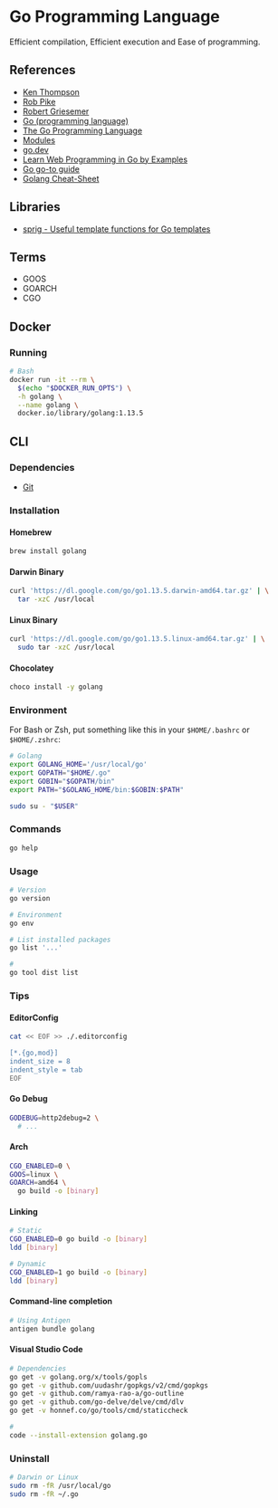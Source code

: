 # Go Programming Language

Efficient compilation, Efficient execution and Ease of programming.

<!--
Viper
Logrus

https://go-zero.dev/en/

https://github.com/nikolaydubina/go-recipes

https://github.com/golangci/golangci-lint

https://github.com/vmasdani/cozypos-full

https://pragprog.com/titles/tjgo/distributed-services-with-go/

https://github.com/makeless/makeless-demo.git

https://www.justforlearning.com/courses/build-your-first-microservices-based-application-using-go-and-grpc/dashboard

https://dominicstpierre.com/getting-started-with-go-guide
https://github.com/youxia999/go-learn-project
https://medium.com/@hatajoe/clean-architecture-in-go-4030f11ec1b1

https://github.com/ehang-io/nps

Pluralsight

https://app.pluralsight.com/paths/skills/go-core-language

https://app.pluralsight.com/library/courses/go-object-oriented-programming/
https://app.pluralsight.com/library/courses/go-horizontal-scaling-apps/
https://app.pluralsight.com/library/courses/creating-web-applications-go-update/
https://app.pluralsight.com/library/courses/go-build-distributed-applications/
https://app.pluralsight.com/library/courses/code-school-on-track-with-golang/
https://app.pluralsight.com/library/courses/grpc-enhancing-application-communication/

LinkedIn Learning

https://linkedin.com/learning/learning-go-8399317/explore-go-s-variable-types
https://linkedin.com/learning/learning-the-go-standard-library/don-t-go-re-inventing-the-wheel
-->

<!--
Write Quality Code in Golang
https://app.pluralsight.com/guides/write-quality-code-in-golang

Testing Code in Go Language
https://app.pluralsight.com/guides/testing-golang-code

Static Golang Code Analysis with Go and SonarQube
https://app.pluralsight.com/guides/static-code-analysis-with-go-and-sonarqube
-->

## References

- [Ken Thompson](https://en.wikipedia.org/wiki/Ken_Thompson)
- [Rob Pike](https://en.wikipedia.org/wiki/Rob_Pike)
- [Robert Griesemer](https://en.wikipedia.org/wiki/Robert_Griesemer)
- [Go (programming language)](https://en.wikipedia.org/wiki/Go_(programming_language))
- [The Go Programming Language](https://golang.org/)
- [Modules](https://github.com/golang/go/wiki/Modules)
- [go.dev](https://go.dev/)
- [Learn Web Programming in Go by Examples](https://gowebexamples.com/)
- [Go go-to guide](https://yourbasic.org/golang/)
- [Golang Cheat-Sheet](https://github.com/a8m/go-lang-cheat-sheet)

## Libraries

- [sprig - Useful template functions for Go templates](https://masterminds.github.io/sprig/date.html)

## Terms

- GOOS
- GOARCH
- CGO

## Docker

### Running

```sh
# Bash
docker run -it --rm \
  $(echo "$DOCKER_RUN_OPTS") \
  -h golang \
  --name golang \
  docker.io/library/golang:1.13.5
```

## CLI

### Dependencies

- [Git](/git.md)

### Installation

#### Homebrew

```sh
brew install golang
```

#### Darwin Binary

```sh
curl 'https://dl.google.com/go/go1.13.5.darwin-amd64.tar.gz' | \
  tar -xzC /usr/local
```

#### Linux Binary

```sh
curl 'https://dl.google.com/go/go1.13.5.linux-amd64.tar.gz' | \
  sudo tar -xzC /usr/local
```

#### Chocolatey

```sh
choco install -y golang
```

### Environment

For Bash or Zsh, put something like this in your `$HOME/.bashrc` or `$HOME/.zshrc`:

```sh
# Golang
export GOLANG_HOME='/usr/local/go'
export GOPATH="$HOME/.go"
export GOBIN="$GOPATH/bin"
export PATH="$GOLANG_HOME/bin:$GOBIN:$PATH"
```

```sh
sudo su - "$USER"
```

### Commands

```sh
go help
```

### Usage

```sh
# Version
go version

# Environment
go env

# List installed packages
go list '...'

#
go tool dist list
```

### Tips

#### EditorConfig

```sh
cat << EOF >> ./.editorconfig

[*.{go,mod}]
indent_size = 8
indent_style = tab
EOF
```

#### Go Debug

```sh
GODEBUG=http2debug=2 \
  # ...
```

#### Arch

<!-- GOOS windows
GOARCH amd64

GOOS darwin
GOARCH amd64

GOOS android
GOARCH arm -->

```sh
CGO_ENABLED=0 \
GOOS=linux \
GOARCH=amd64 \
  go build -o [binary]
```

#### Linking

```sh
# Static
CGO_ENABLED=0 go build -o [binary]
ldd [binary]

# Dynamic
CGO_ENABLED=1 go build -o [binary]
ldd [binary]
```

#### Command-line completion

```sh
# Using Antigen
antigen bundle golang
```

#### Visual Studio Code

```sh
# Dependencies
go get -v golang.org/x/tools/gopls
go get -v github.com/uudashr/gopkgs/v2/cmd/gopkgs
go get -v github.com/ramya-rao-a/go-outline
go get -v github.com/go-delve/delve/cmd/dlv
go get -v honnef.co/go/tools/cmd/staticcheck

#
code --install-extension golang.go
```

### Uninstall

```sh
# Darwin or Linux
sudo rm -fR /usr/local/go
sudo rm -fR ~/.go
```
